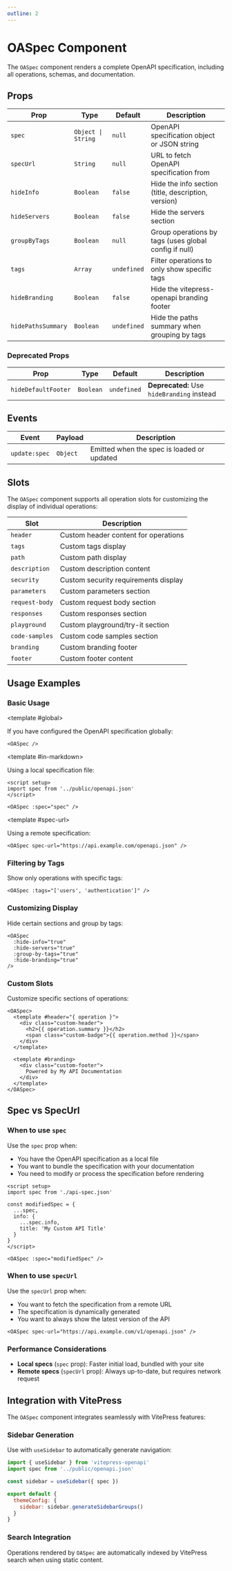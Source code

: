 ```yaml
---
outline: 2
---
```


# OASpec Component

The `OASpec` component renders a complete OpenAPI specification, including all operations, schemas, and documentation.

## Props

| Prop | Type | Default | Description |
|------|------|---------|-------------|
| `spec` | `Object \| String` | `null` | OpenAPI specification object or JSON string |
| `specUrl` | `String` | `null` | URL to fetch OpenAPI specification from |
| `hideInfo` | `Boolean` | `false` | Hide the info section (title, description, version) |
| `hideServers` | `Boolean` | `false` | Hide the servers section |
| `groupByTags` | `Boolean` | `null` | Group operations by tags (uses global config if null) |
| `tags` | `Array` | `undefined` | Filter operations to only show specific tags |
| `hideBranding` | `Boolean` | `false` | Hide the vitepress-openapi branding footer |
| `hidePathsSummary` | `Boolean` | `undefined` | Hide the paths summary when grouping by tags |

### Deprecated Props

| Prop | Type | Default | Description |
|------|------|---------|-------------|
| `hideDefaultFooter` | `Boolean` | `undefined` | **Deprecated:** Use `hideBranding` instead |

## Events

| Event | Payload | Description |
|-------|---------|-------------|
| `update:spec` | `Object` | Emitted when the spec is loaded or updated |

## Slots

The `OASpec` component supports all operation slots for customizing the display of individual operations:

| Slot | Description |
|------|-------------|
| `header` | Custom header content for operations |
| `tags` | Custom tags display |
| `path` | Custom path display |
| `description` | Custom description content |
| `security` | Custom security requirements display |
| `parameters` | Custom parameters section |
| `request-body` | Custom request body section |
| `responses` | Custom responses section |
| `playground` | Custom playground/try-it section |
| `code-samples` | Custom code samples section |
| `branding` | Custom branding footer |
| `footer` | Custom footer content |

## Usage Examples

### Basic Usage

<ScopeConfigurationTabs>

<template #global>

If you have configured the OpenAPI specification globally:

```vue
<OASpec />
```

</template>

<template #in-markdown>

Using a local specification file:

```vue
<script setup>
import spec from '../public/openapi.json'
</script>

<OASpec :spec="spec" />
```

</template>

<template #spec-url>

Using a remote specification:

```vue
<OASpec spec-url="https://api.example.com/openapi.json" />
```

</template>

</ScopeConfigurationTabs>

### Filtering by Tags

Show only operations with specific tags:

```vue
<OASpec :tags="['users', 'authentication']" />
```

### Customizing Display

Hide certain sections and group by tags:

```vue
<OASpec 
  :hide-info="true"
  :hide-servers="true" 
  :group-by-tags="true"
  :hide-branding="true"
/>
```

### Custom Slots

Customize specific sections of operations:

```vue
<OASpec>
  <template #header="{ operation }">
    <div class="custom-header">
      <h2>{{ operation.summary }}</h2>
      <span class="custom-badge">{{ operation.method }}</span>
    </div>
  </template>
  
  <template #branding>
    <div class="custom-footer">
      Powered by My API Documentation
    </div>
  </template>
</OASpec>
```

## Spec vs SpecUrl

### When to use `spec`

Use the `spec` prop when:
- You have the OpenAPI specification as a local file
- You want to bundle the specification with your documentation
- You need to modify or process the specification before rendering

```vue
<script setup>
import spec from './api-spec.json'

const modifiedSpec = {
  ...spec,
  info: {
    ...spec.info,
    title: 'My Custom API Title'
  }
}
</script>

<OASpec :spec="modifiedSpec" />
```

### When to use `specUrl`

Use the `specUrl` prop when:
- You want to fetch the specification from a remote URL
- The specification is dynamically generated
- You want to always show the latest version of the API

```vue
<OASpec spec-url="https://api.example.com/v1/openapi.json" />
```

### Performance Considerations

- **Local specs** (`spec` prop): Faster initial load, bundled with your site
- **Remote specs** (`specUrl` prop): Always up-to-date, but requires network request

## Integration with VitePress

The `OASpec` component integrates seamlessly with VitePress features:

### Sidebar Generation

Use with `useSidebar` to automatically generate navigation:

```js
import { useSidebar } from 'vitepress-openapi'
import spec from '../public/openapi.json'

const sidebar = useSidebar({ spec })

export default {
  themeConfig: {
    sidebar: sidebar.generateSidebarGroups()
  }
}
```

### Search Integration

Operations rendered by `OASpec` are automatically indexed by VitePress search when using static content.
